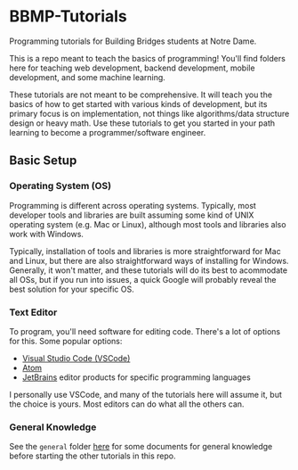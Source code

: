 # BBMP-Tutorials

Programming tutorials for Building Bridges students at Notre Dame.

This is a repo meant to teach the basics of programming! You'll find folders here for teaching web development, backend development, mobile development, and some machine learning.

These tutorials are not meant to be comprehensive. It will teach you the basics of how to get started with various kinds of development, but its primary focus is on implementation, not things like algorithms/data structure design or heavy math. Use these tutorials to get you started in your path learning to become a programmer/software engineer.

## Basic Setup

### Operating System (OS)

Programming is different across operating systems. Typically, most developer tools and libraries are built assuming some kind of UNIX operating system (e.g. Mac or Linux), although most tools and libraries also work with Windows.

Typically, installation of tools and libraries is more straightforward for Mac and Linux, but there are also straightforward ways of installing for Windows. Generally, it won't matter, and these tutorials will do its best to acommodate all OSs, but if you run into issues, a quick Google will probably reveal the best solution for your specific OS.

### Text Editor

To program, you'll need software for editing code. There's a lot of options for this. Some popular options:

- [Visual Studio Code (VSCode)](https://code.visualstudio.com/)
- [Atom](https://atom.io/)
- [JetBrains](https://www.jetbrains.com/) editor products for specific programming languages

I personally use VSCode, and many of the tutorials here will assume it, but the choice is yours. Most editors can do what all the others can.

### General Knowledge

See the `general` folder [here](./general/README.md) for some documents for general knowledge before starting the other tutorials in this repo.

